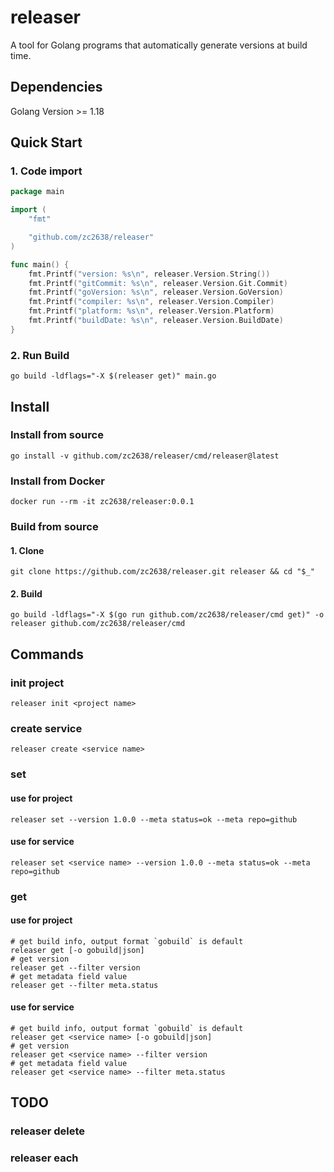 # releaser

A tool for Golang programs that automatically generate versions at build time.

## Dependencies
Golang Version >= 1.18

## Quick Start

### 1. Code import

```go
package main

import (
	"fmt"

	"github.com/zc2638/releaser"
)

func main() {
	fmt.Printf("version: %s\n", releaser.Version.String())
	fmt.Printf("gitCommit: %s\n", releaser.Version.Git.Commit)
	fmt.Printf("goVersion: %s\n", releaser.Version.GoVersion)
	fmt.Printf("compiler: %s\n", releaser.Version.Compiler)
	fmt.Printf("platform: %s\n", releaser.Version.Platform)
	fmt.Printf("buildDate: %s\n", releaser.Version.BuildDate)
}
```

### 2. Run Build

```shell
go build -ldflags="-X $(releaser get)" main.go
```

## Install

### Install from source

```shell
go install -v github.com/zc2638/releaser/cmd/releaser@latest
```

### Install from Docker

```shell
docker run --rm -it zc2638/releaser:0.0.1 
```

### Build from source

#### 1. Clone

```shell
git clone https://github.com/zc2638/releaser.git releaser && cd "$_"
```

#### 2. Build

```shell
go build -ldflags="-X $(go run github.com/zc2638/releaser/cmd get)" -o releaser github.com/zc2638/releaser/cmd
```

## Commands

### init project

```shell
releaser init <project name>
```

### create service

```shell
releaser create <service name>
```

### set

#### use for project

```shell
releaser set --version 1.0.0 --meta status=ok --meta repo=github
```

#### use for service

```shell
releaser set <service name> --version 1.0.0 --meta status=ok --meta repo=github
```

### get

#### use for project

```shell
# get build info, output format `gobuild` is default
releaser get [-o gobuild|json]
# get version
releaser get --filter version
# get metadata field value
releaser get --filter meta.status
```

#### use for service

```shell
# get build info, output format `gobuild` is default
releaser get <service name> [-o gobuild|json]
# get version
releaser get <service name> --filter version
# get metadata field value
releaser get <service name> --filter meta.status
```

## TODO
### releaser delete
### releaser each